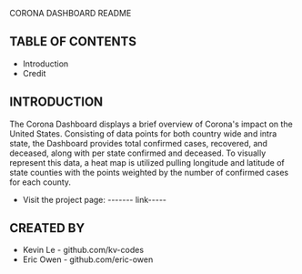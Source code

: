CORONA DASHBOARD README 

TABLE OF CONTENTS
---------------------

 * Introduction
 * Credit


INTRODUCTION
------------
 
The Corona Dashboard displays a brief overview of Corona's impact on the United States. Consisting of data points for both country wide and intra state, the Dashboard provides total confirmed cases, recovered, and deceased, along with per state confirmed and deceased. To visually represent this data, a heat map is utilized pulling longitude and latitude of state counties with the points weighted by the number of confirmed cases for each county. 

 * Visit the project page:
   ------- link-----


CREATED BY
-----------
 * Kevin Le - github.com/kv-codes
 * Eric Owen - github.com/eric-owen

